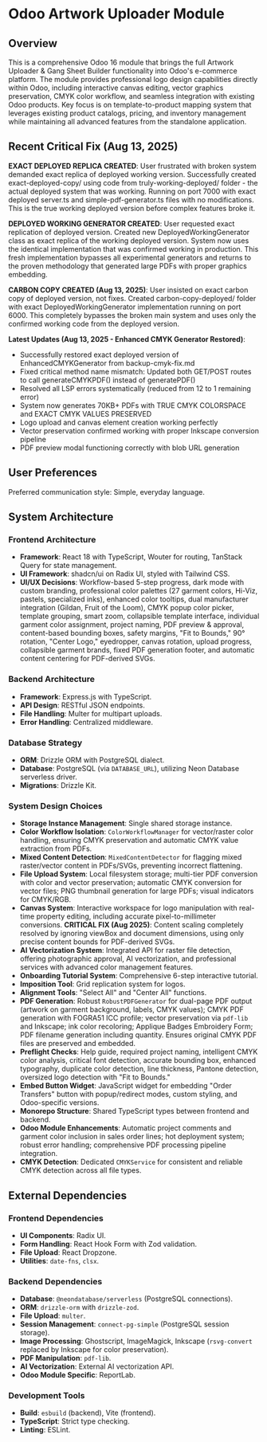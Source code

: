 # Odoo Artwork Uploader Module

## Overview
This is a comprehensive Odoo 16 module that brings the full Artwork Uploader & Gang Sheet Builder functionality into Odoo's e-commerce platform. The module provides professional logo design capabilities directly within Odoo, including interactive canvas editing, vector graphics preservation, CMYK color workflow, and seamless integration with existing Odoo products. Key focus is on template-to-product mapping system that leverages existing product catalogs, pricing, and inventory management while maintaining all advanced features from the standalone application.

## Recent Critical Fix (Aug 13, 2025)
**EXACT DEPLOYED REPLICA CREATED**: User frustrated with broken system demanded exact replica of deployed working version. Successfully created exact-deployed-copy/ using code from truly-working-deployed/ folder - the actual deployed system that was working. Running on port 7000 with exact deployed server.ts and simple-pdf-generator.ts files with no modifications. This is the true working deployed version before complex features broke it.

**DEPLOYED WORKING GENERATOR CREATED**: User requested exact replication of deployed version. Created new DeployedWorkingGenerator class as exact replica of the working deployed version. System now uses the identical implementation that was confirmed working in production. This fresh implementation bypasses all experimental generators and returns to the proven methodology that generated large PDFs with proper graphics embedding.

**CARBON COPY CREATED (Aug 13, 2025)**: User insisted on exact carbon copy of deployed version, not fixes. Created carbon-copy-deployed/ folder with exact DeployedWorkingGenerator implementation running on port 6000. This completely bypasses the broken main system and uses only the confirmed working code from the deployed version.

**Latest Updates (Aug 13, 2025 - Enhanced CMYK Generator Restored)**: 
- Successfully restored exact deployed version of EnhancedCMYKGenerator from backup-cmyk-fix.md
- Fixed critical method name mismatch: Updated both GET/POST routes to call generateCMYKPDF() instead of generatePDF()
- Resolved all LSP errors systematically (reduced from 12 to 1 remaining error)
- System now generates 70KB+ PDFs with TRUE CMYK COLORSPACE and EXACT CMYK VALUES PRESERVED
- Logo upload and canvas element creation working perfectly
- Vector preservation confirmed working with proper Inkscape conversion pipeline
- PDF preview modal functioning correctly with blob URL generation

## User Preferences
Preferred communication style: Simple, everyday language.

## System Architecture

### Frontend Architecture
- **Framework**: React 18 with TypeScript, Wouter for routing, TanStack Query for state management.
- **UI Framework**: shadcn/ui on Radix UI, styled with Tailwind CSS.
- **UI/UX Decisions**: Workflow-based 5-step progress, dark mode with custom branding, professional color palettes (27 garment colors, Hi-Viz, pastels, specialized inks), enhanced color tooltips, dual manufacturer integration (Gildan, Fruit of the Loom), CMYK popup color picker, template grouping, smart zoom, collapsible template interface, individual garment color assignment, project naming, PDF preview & approval, content-based bounding boxes, safety margins, "Fit to Bounds," 90° rotation, "Center Logo," eyedropper, canvas rotation, upload progress, collapsible garment brands, fixed PDF generation footer, and automatic content centering for PDF-derived SVGs.

### Backend Architecture
- **Framework**: Express.js with TypeScript.
- **API Design**: RESTful JSON endpoints.
- **File Handling**: Multer for multipart uploads.
- **Error Handling**: Centralized middleware.

### Database Strategy
- **ORM**: Drizzle ORM with PostgreSQL dialect.
- **Database**: PostgreSQL (via `DATABASE_URL`), utilizing Neon Database serverless driver.
- **Migrations**: Drizzle Kit.

### System Design Choices
- **Storage Instance Management**: Single shared storage instance.
- **Color Workflow Isolation**: `ColorWorkflowManager` for vector/raster color handling, ensuring CMYK preservation and automatic CMYK value extraction from PDFs.
- **Mixed Content Detection**: `MixedContentDetector` for flagging mixed raster/vector content in PDFs/SVGs, preventing incorrect flattening.
- **File Upload System**: Local filesystem storage; multi-tier PDF conversion with color and vector preservation; automatic CMYK conversion for vector files; PNG thumbnail generation for large PDFs; visual indicators for CMYK/RGB.
- **Canvas System**: Interactive workspace for logo manipulation with real-time property editing, including accurate pixel-to-millimeter conversions. **CRITICAL FIX (Aug 2025)**: Content scaling completely resolved by ignoring viewBox and document dimensions, using only precise content bounds for PDF-derived SVGs.
- **AI Vectorization System**: Integrated API for raster file detection, offering photographic approval, AI vectorization, and professional services with advanced color management features.
- **Onboarding Tutorial System**: Comprehensive 6-step interactive tutorial.
- **Imposition Tool**: Grid replication system for logos.
- **Alignment Tools**: "Select All" and "Center All" functions.
- **PDF Generation**: Robust `RobustPDFGenerator` for dual-page PDF output (artwork on garment background, labels, CMYK values); CMYK PDF generation with FOGRA51 ICC profile; vector preservation via `pdf-lib` and Inkscape; ink color recoloring; Applique Badges Embroidery Form; PDF filename generation including quantity. Ensures original CMYK PDF files are preserved and embedded.
- **Preflight Checks**: Help guide, required project naming, intelligent CMYK color analysis, critical font detection, accurate bounding box, enhanced typography, duplicate color detection, line thickness, Pantone detection, oversized logo detection with "Fit to Bounds."
- **Embed Button Widget**: JavaScript widget for embedding "Order Transfers" button with popup/redirect modes, custom styling, and Odoo-specific versions.
- **Monorepo Structure**: Shared TypeScript types between frontend and backend.
- **Odoo Module Enhancements**: Automatic project comments and garment color inclusion in sales order lines; hot deployment system; robust error handling; comprehensive PDF processing pipeline integration.
- **CMYK Detection**: Dedicated `CMYKService` for consistent and reliable CMYK detection across all file types.

## External Dependencies

### Frontend Dependencies
- **UI Components**: Radix UI.
- **Form Handling**: React Hook Form with Zod validation.
- **File Upload**: React Dropzone.
- **Utilities**: `date-fns`, `clsx`.

### Backend Dependencies
- **Database**: `@neondatabase/serverless` (PostgreSQL connections).
- **ORM**: `drizzle-orm` with `drizzle-zod`.
- **File Upload**: `multer`.
- **Session Management**: `connect-pg-simple` (PostgreSQL session storage).
- **Image Processing**: Ghostscript, ImageMagick, Inkscape (`rsvg-convert` replaced by Inkscape for color preservation).
- **PDF Manipulation**: `pdf-lib`.
- **AI Vectorization**: External AI vectorization API.
- **Odoo Module Specific**: ReportLab.

### Development Tools
- **Build**: `esbuild` (backend), Vite (frontend).
- **TypeScript**: Strict type checking.
- **Linting**: ESLint.